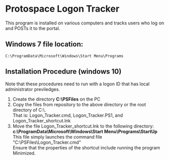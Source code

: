 # Protospace Logon Tracker

This program is installed on various computers and tracks users who log on and POSTs it to the portal.

## Windows 7 file location:

`C:\ProgramData\Microsoft\Windows\Start Menu\Programs`

## Installation Procedure (windows 10)
Note that these procedures need to run with a logon ID that has local administrator previledges.
1. Create the directory **C:\PSFiles** on the PC   
2. Copy the files from repository to the above directory or the root directory of C:\\.  
  That is: Logon_Tracker.cmd, Logon_Tracker.PS1, and Logon_Tracker_shortcut.lnk
3. Move the file Logon_Tracker_shortcut.lnk to the following directory:
  **c:\ProgramData\Microsoft\Windows\Start Menu\Programs\StartUp**<br>
  This file simply launches the command file "C:\PSFiles\Logon_Tracker.cmd" <br>
  Ensure that the properties of the shortcut include running the program Minimized.
